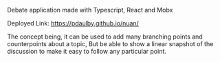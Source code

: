 Debate application made with Typescript, React and Mobx

Deployed Link: https://pdaulby.github.io/nuan/

The concept being, it can be used to add many branching points and counterpoints about a topic,
But be able to show a linear snapshot of the discussion to make it easy to follow any particular point.
